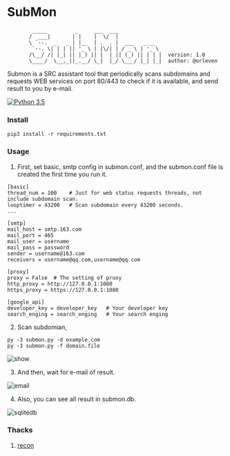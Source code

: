 # SubMon

```
        _____         _     ___  ___
       /  ___|       | |    |  \/  |
       \ `--.  _   _ | |__  | .  . |  ___   _ __
        `--. \| | | || '_ \ | |\/| | / _ \ | '_ \
       /\__/ /| |_| || |_) || |  | || (_) || | | |  version: 1.0
       \____/  \__,_||_.__/ \_|  |_/ \___/ |_| |_|  author: @orleven

```

Submon is a SRC assistant tool that periodically scans subdomains and requests WEB services on port 80/443 to check if it is available, and send result to you by e-mail.

[![Python 3.5](https://img.shields.io/badge/python-3.5-yellow.svg)](https://www.python.org/)


### Install

```
pip3 install -r requirements.txt
```

### Usage

1. First, set basic, smtp config in submon.conf, and the submon.conf file is created the first time you run it.

```
[basic]
thread_num = 100    # Just for web status requests threads, not include subdomain scan.
looptimer = 43200   # Scan subdomain every 43200 seconds.
...

[smtp]
mail_host = smtp.163.com
mail_port = 465
mail_user = username
mail_pass = password
sender = username@163.com
receivers = username@qq.com,username@qq.com

[proxy]
proxy = False  # The setting of proxy
http_proxy = http://127.0.0.1:1080
https_proxy = https://127.0.0.1:1080

[google_api]
developer_key = developer_key   # Your developer key
search_enging = search_enging   # Your search enging
```

2. Scan subdomian,
```
py -3 submon.py -d example.com
py -3 submon.py -f domain.file
```

![show](https://raw.githubusercontent.com/orleven/submon/master/show/show.png)

3. And then, wait for e-mail of result.

![email](https://raw.githubusercontent.com/orleven/submon/master/show/email.png)

4. Also, you can see all result in submon.db.

![sqlitedb](https://raw.githubusercontent.com/orleven/submon/master/show/sqlitedb.png)

### Thacks

1. [recon](https://github.com/t0w4r/recon)